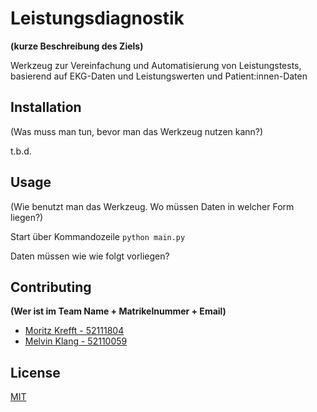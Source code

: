 # Leistungsdiagnostik
**(kurze Beschreibung des Ziels)**

Werkzeug zur Vereinfachung und Automatisierung von Leistungstests, basierend auf EKG-Daten und Leistungswerten und Patient:innen-Daten

## Installation

(Was muss man tun, bevor man das Werkzeug nutzen kann?)

t.b.d.

## Usage

(Wie benutzt man das Werkzeug. Wo müssen Daten in welcher Form liegen?)

Start über Kommandozeile
```python main.py```

Daten müssen wie wie folgt vorliegen?

## Contributing
**(Wer ist im Team Name + Matrikelnummer + Email)**

- [Moritz Krefft - 52111804](m.krefft@mci4me.at)
- [Melvin Klang - 52110059](m.klang@mci4me.at)

## License
[MIT](https://choosealicense.com/licenses/mit/)

